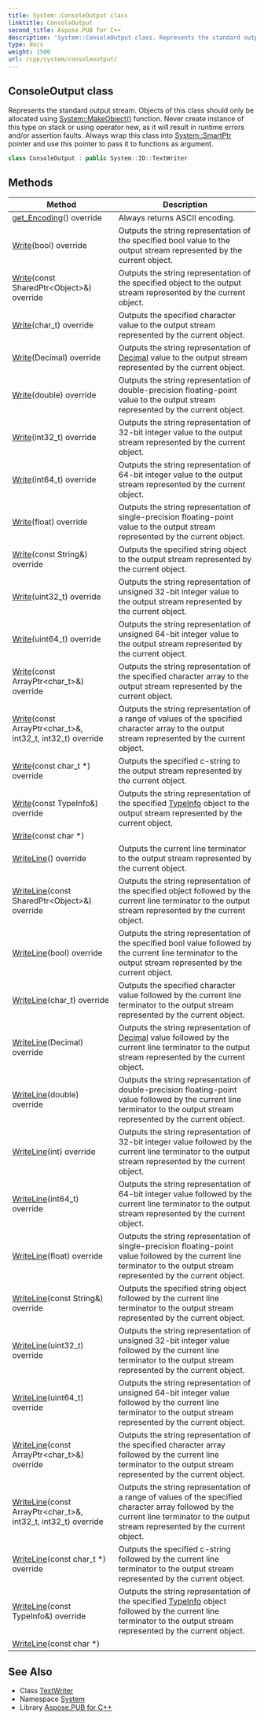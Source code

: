 ```yaml
---
title: System::ConsoleOutput class
linktitle: ConsoleOutput
second_title: Aspose.PUB for C++
description: 'System::ConsoleOutput class. Represents the standard output stream. Objects of this class should only be allocated using System::MakeObject() function. Never create instance of this type on stack or using operator new, as it will result in runtime errors and/or assertion faults. Always wrap this class into System::SmartPtr pointer and use this pointer to pass it to functions as argument in C++.'
type: docs
weight: 1500
url: /cpp/system/consoleoutput/
---
```

## ConsoleOutput class


Represents the standard output stream. Objects of this class should only be allocated using [System::MakeObject()](../makeobject/) function. Never create instance of this type on stack or using operator new, as it will result in runtime errors and/or assertion faults. Always wrap this class into [System::SmartPtr](../smartptr/) pointer and use this pointer to pass it to functions as argument.

```cpp
class ConsoleOutput : public System::IO::TextWriter
```

## Methods

| Method | Description |
| --- | --- |
| [get_Encoding](./get_encoding/)() override | Always returns ASCII encoding. |
| [Write](./write/)(bool) override | Outputs the string representation of the specified bool value to the output stream represented by the current object. |
| [Write](./write/)(const SharedPtr\<Object\>\&) override | Outputs the string representation of the specified object to the output stream represented by the current object. |
| [Write](./write/)(char_t) override | Outputs the specified character value to the output stream represented by the current object. |
| [Write](./write/)(Decimal) override | Outputs the string representation of [Decimal](../decimal/) value to the output stream represented by the current object. |
| [Write](./write/)(double) override | Outputs the string representation of double-precision floating-point value to the output stream represented by the current object. |
| [Write](./write/)(int32_t) override | Outputs the string representation of 32-bit integer value to the output stream represented by the current object. |
| [Write](./write/)(int64_t) override | Outputs the string representation of 64-bit integer value to the output stream represented by the current object. |
| [Write](./write/)(float) override | Outputs the string representation of single-precision floating-point value to the output stream represented by the current object. |
| [Write](./write/)(const String\&) override | Outputs the specified string object to the output stream represented by the current object. |
| [Write](./write/)(uint32_t) override | Outputs the string representation of unsigned 32-bit integer value to the output stream represented by the current object. |
| [Write](./write/)(uint64_t) override | Outputs the string representation of unsigned 64-bit integer value to the output stream represented by the current object. |
| [Write](./write/)(const ArrayPtr\<char_t\>\&) override | Outputs the string representation of the specified character array to the output stream represented by the current object. |
| [Write](./write/)(const ArrayPtr\<char_t\>\&, int32_t, int32_t) override | Outputs the string representation of a range of values of the specified character array to the output stream represented by the current object. |
| [Write](./write/)(const char_t *) override | Outputs the specified c-string to the output stream represented by the current object. |
| [Write](./write/)(const TypeInfo\&) override | Outputs the string representation of the specified [TypeInfo](../typeinfo/) object to the output stream represented by the current object. |
| [Write](./write/)(const char *) |  |
| [WriteLine](./writeline/)() override | Outputs the current line terminator to the output stream represented by the current object. |
| [WriteLine](./writeline/)(const SharedPtr\<Object\>\&) override | Outputs the string representation of the specified object followed by the current line terminator to the output stream represented by the current object. |
| [WriteLine](./writeline/)(bool) override | Outputs the string representation of the specified bool value followed by the current line terminator to the output stream represented by the current object. |
| [WriteLine](./writeline/)(char_t) override | Outputs the specified character value followed by the current line terminator to the output stream represented by the current object. |
| [WriteLine](./writeline/)(Decimal) override | Outputs the string representation of [Decimal](../decimal/) value followed by the current line terminator to the output stream represented by the current object. |
| [WriteLine](./writeline/)(double) override | Outputs the string representation of double-precision floating-point value followed by the current line terminator to the output stream represented by the current object. |
| [WriteLine](./writeline/)(int) override | Outputs the string representation of 32-bit integer value followed by the current line terminator to the output stream represented by the current object. |
| [WriteLine](./writeline/)(int64_t) override | Outputs the string representation of 64-bit integer value followed by the current line terminator to the output stream represented by the current object. |
| [WriteLine](./writeline/)(float) override | Outputs the string representation of single-precision floating-point value followed by the current line terminator to the output stream represented by the current object. |
| [WriteLine](./writeline/)(const String\&) override | Outputs the specified string object followed by the current line terminator to the output stream represented by the current object. |
| [WriteLine](./writeline/)(uint32_t) override | Outputs the string representation of unsigned 32-bit integer value followed by the current line terminator to the output stream represented by the current object. |
| [WriteLine](./writeline/)(uint64_t) override | Outputs the string representation of unsigned 64-bit integer value followed by the current line terminator to the output stream represented by the current object. |
| [WriteLine](./writeline/)(const ArrayPtr\<char_t\>\&) override | Outputs the string representation of the specified character array followed by the current line terminator to the output stream represented by the current object. |
| [WriteLine](./writeline/)(const ArrayPtr\<char_t\>\&, int32_t, int32_t) override | Outputs the string representation of a range of values of the specified character array followed by the current line terminator to the output stream represented by the current object. |
| [WriteLine](./writeline/)(const char_t *) override | Outputs the specified c-string followed by the current line terminator to the output stream represented by the current object. |
| [WriteLine](./writeline/)(const TypeInfo\&) override | Outputs the string representation of the specified [TypeInfo](../typeinfo/) object followed by the current line terminator to the output stream represented by the current object. |
| [WriteLine](./writeline/)(const char *) |  |
## See Also

* Class [TextWriter](../../system.io/textwriter/)
* Namespace [System](../)
* Library [Aspose.PUB for C++](../../)
